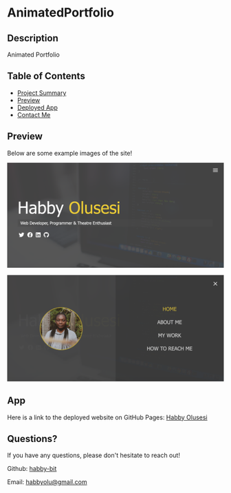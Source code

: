# AnimatedPortfolio

## Description

Animated Portfolio

## Table of Contents

-   [Project Summary](#description)
-   [Preview](#preview)
-   [Deployed App](#app)
-   [Contact Me](#questions)

## Preview

Below are some example images of the site!

![Portfolio Still Example #1](dist/img/screen1.png)

![Portfolio Still Example #2](dist/img/screen2.png)

## App

Here is a link to the deployed website on GitHub Pages:
[Habby Olusesi](https://habby-bit.github.io/HabbyO/)

## Questions?

If you have any questions, please don't hesitate to reach out!

Github: [habby-bit](https://github.com/habby-bit)

Email: [habbyolu@gmail.com](habbyolu@gmail.com)
